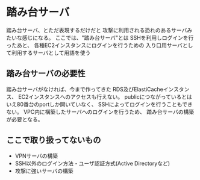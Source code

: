 # 踏み台サーバ

踏み台サーバ、とただ表現するだけだと
攻撃に利用される恐れのあるサーバみたいな感じになる。
ここでは、"踏み台サーバ"とは
SSHを利用しログインを行ったあと、
各種EC2インスタンスにログインを行うための
入り口用サーバとして利用するサーバとして用語を使う

## 踏み台サーバの必要性

踏み台サーバがなければ、今まで作ってきた
RDS及びElastiCacheインスタンス、
EC2インスタンスへのアクセスも行えない。
publicにつながっているとはいえ80番台のportしか開いていなく、
SSHによってログインを行うこともできない。
VPC内に構築したサーバへのログインを行うため、
踏み台サーバの構築が必要となる。

## ここで取り扱ってないもの

- VPNサーバの構築
- SSH以外のログイン方法・ユーザ認証方式(Active Directoryなど)
- 攻撃に強いサーバの構築
